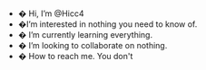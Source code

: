 - � Hi, I’m @Hicc4
- �I’m interested in nothing you need to know of.
- � I’m currently learning everything.
- � I’m looking to collaborate on nothing.
- � How to reach me. You don't

<!---
Hicc4/Hicc4 is a ✨ special ✨ repository because its `README.md` (this file) appears on your GitHub profile.
You can click the Preview link to take a look at your changes.
--->
